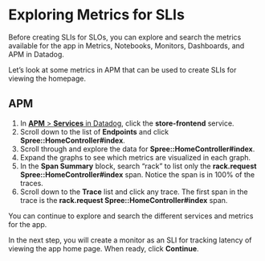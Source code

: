 # Exploring Metrics for SLIs

Before creating SLIs for SLOs, you can explore and search the metrics available for the app in Metrics, Notebooks, Monitors, Dashboards, and APM in Datadog. 

Let’s look at some metrics in APM that can be used to create SLIs for viewing the homepage. 

## APM
1. In <a href="https://app.datadoghq.com/apm/services" target="_datadog">**APM** > **Services** in Datadog</a>, click the **store-frontend** service.
2. Scroll down to the list of **Endpoints** and click **Spree::HomeController#index**.
3. Scroll through and explore the data for **Spree::HomeController#index**.
4. Expand the graphs to see which metrics are visualized in each graph.
5. In the **Span Summary** block, search “rack” to list only the **rack.request Spree::HomeController#index** span. Notice the span is in 100% of the traces.
6. Scroll down to the **Trace** list and click any trace. The first span in the trace is the **rack.request Spree::HomeController#index** span.

You can continue to explore and search the different services and metrics for the app. 

In the next step, you will create a monitor as an SLI for tracking latency of viewing the app home page. When ready, click **Continue**.